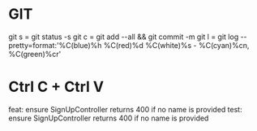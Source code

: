 # GIT
git s = git status -s
git c = git add --all && git commit -m
git l = git log --pretty=format:'%C(blue)%h %C(red)%d %C(white)%s - %C(cyan)%cn, %C(green)%cr'

# Ctrl C + Ctrl V
feat: ensure SignUpController returns 400 if no name is provided
test: ensure SignUpController returns 400 if no name is provided